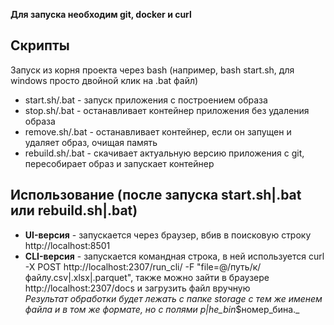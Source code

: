 **Для запуска необходим git, docker и curl**
## Скрипты
Запуск из корня проекта через bash (например, bash start.sh, для windows просто двойной клик на .bat файл)
- start.sh/.bat - запуск приложения с построением образа
- stop.sh/.bat - останавливает контейнер приложения без удаления образа
- remove.sh/.bat - останавливает контейнер, если он запущен и удаляет образ, очищая память
- rebuild.sh/.bat - скачивает актуальную версию приложения с git, пересобирает образ и запускает контейнер
## Использование (после запуска start.sh|.bat или rebuild.sh|.bat)
- **UI-версия** - запускается через браузер, вбив в поисковую строку http://localhost:8501
- **CLI-версия** - запускается командная строка, в ней используется curl -X POST http://localhost:2307/run_cli/ -F "file=@/путь/к/файлу.csv|.xlsx|.parquet", также можно зайти в браузере http://localhost:2307/docs и загрузить файл вручную<br>
_Результат обработки будет лежать с папке storage с тем же именем файла и в том же формате, но с полями p|he_bin_$номер_бина._
